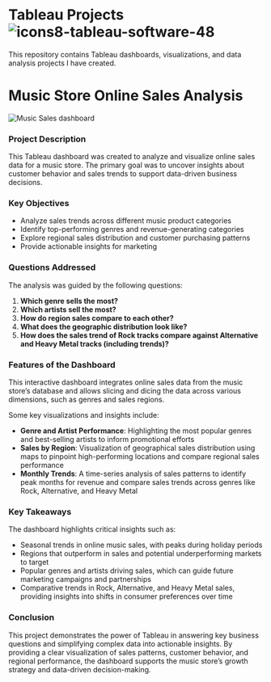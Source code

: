# Tableau Projects ![icons8-tableau-software-48](https://github.com/swaapnaa/TABLEAU-PROJECTS/assets/149737403/5324eb1a-8bb8-405f-ae23-5988bcfdd675)


This repository contains Tableau dashboards, visualizations, and data analysis projects I have created.

# Music Store Online Sales Analysis

![Music Sales dashboard](https://github.com/user-attachments/assets/6265ae0c-83c9-4234-a4c6-dadf886bb4c7)

### **Project Description**

This Tableau dashboard was created to analyze and visualize online sales data for a music store. The primary goal was to uncover insights about customer behavior and sales trends to support data-driven business decisions.

### **Key Objectives**

- Analyze sales trends across different music product categories
- Identify top-performing genres and revenue-generating categories
- Explore regional sales distribution and customer purchasing patterns
- Provide actionable insights for marketing

### **Questions Addressed**

The analysis was guided by the following questions:

1. **Which genre sells the most?**
2. **Which artists sell the most?**
3. **How do region sales compare to each other?**
4. **What does the geographic distribution look like?**
5. **How does the sales trend of Rock tracks compare against Alternative and Heavy Metal tracks (including trends)?**

### **Features of the Dashboard**

This interactive dashboard integrates online sales data from the music store’s database and allows slicing and dicing the data across various dimensions, such as genres and sales regions.

Some key visualizations and insights include:
- **Genre and Artist Performance**: Highlighting the most popular genres and best-selling artists to inform promotional efforts
- **Sales by Region**: Visualization of geographical sales distribution using maps to pinpoint high-performing locations and compare regional sales performance
- **Monthly Trends**: A time-series analysis of sales patterns to identify peak months for revenue and compare sales trends across genres like Rock, Alternative, and Heavy Metal

### **Key Takeaways**

The dashboard highlights critical insights such as:

- Seasonal trends in online music sales, with peaks during holiday periods
- Regions that outperform in sales and potential underperforming markets to target
- Popular genres and artists driving sales, which can guide future marketing campaigns and partnerships
- Comparative trends in Rock, Alternative, and Heavy Metal sales, providing insights into shifts in consumer preferences over time

### **Conclusion**

This project demonstrates the power of Tableau in answering key business questions and simplifying complex data into actionable insights. By providing a clear visualization of sales patterns, customer behavior, and regional performance, the dashboard supports the music store’s growth strategy and data-driven decision-making.
